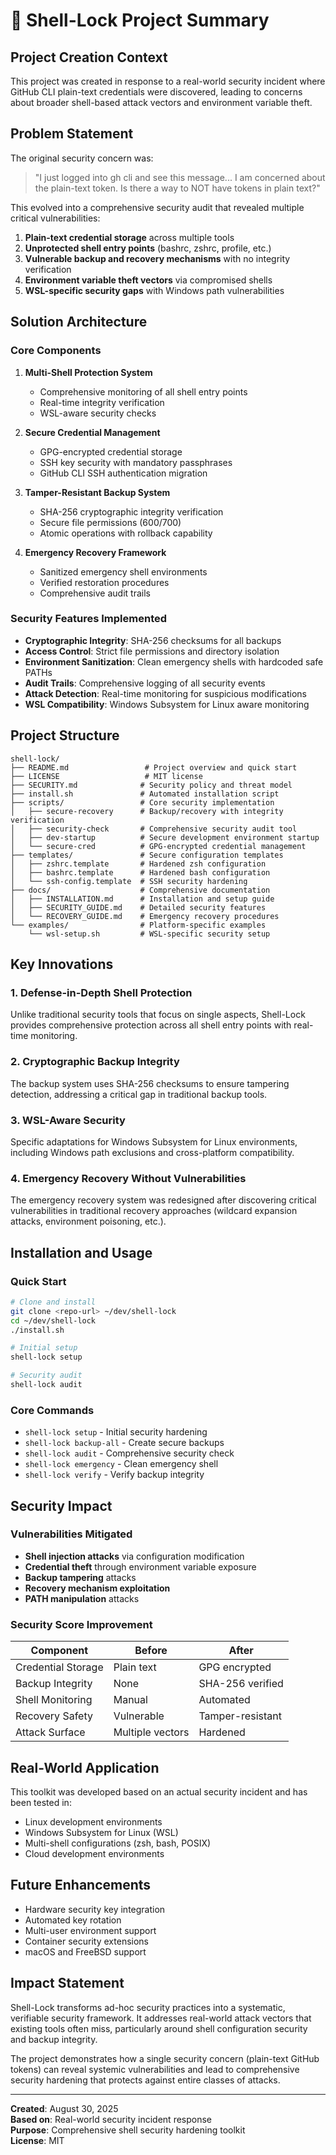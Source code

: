 # 🔐 Shell-Lock Project Summary

## Project Creation Context

This project was created in response to a real-world security incident where GitHub CLI plain-text credentials were discovered, leading to concerns about broader shell-based attack vectors and environment variable theft.

## Problem Statement

The original security concern was:

> "I just logged into gh cli and see this message... I am concerned about the plain-text token. Is there a way to NOT have tokens in plain text?"

This evolved into a comprehensive security audit that revealed multiple critical vulnerabilities:

1. **Plain-text credential storage** across multiple tools
2. **Unprotected shell entry points** (bashrc, zshrc, profile, etc.)
3. **Vulnerable backup and recovery mechanisms** with no integrity verification
4. **Environment variable theft vectors** via compromised shells
5. **WSL-specific security gaps** with Windows path vulnerabilities

## Solution Architecture

### Core Components

1. **Multi-Shell Protection System**

   - Comprehensive monitoring of all shell entry points
   - Real-time integrity verification
   - WSL-aware security checks

2. **Secure Credential Management**

   - GPG-encrypted credential storage
   - SSH key security with mandatory passphrases
   - GitHub CLI SSH authentication migration

3. **Tamper-Resistant Backup System**

   - SHA-256 cryptographic integrity verification
   - Secure file permissions (600/700)
   - Atomic operations with rollback capability

4. **Emergency Recovery Framework**
   - Sanitized emergency shell environments
   - Verified restoration procedures
   - Comprehensive audit trails

### Security Features Implemented

- **Cryptographic Integrity**: SHA-256 checksums for all backups
- **Access Control**: Strict file permissions and directory isolation
- **Environment Sanitization**: Clean emergency shells with hardcoded safe PATHs
- **Audit Trails**: Comprehensive logging of all security events
- **Attack Detection**: Real-time monitoring for suspicious modifications
- **WSL Compatibility**: Windows Subsystem for Linux aware monitoring

## Project Structure

```ascii
shell-lock/
├── README.md                 # Project overview and quick start
├── LICENSE                   # MIT license
├── SECURITY.md              # Security policy and threat model
├── install.sh               # Automated installation script
├── scripts/                 # Core security implementation
│   ├── secure-recovery      # Backup/recovery with integrity verification
│   ├── security-check       # Comprehensive security audit tool
│   ├── dev-startup          # Secure development environment startup
│   └── secure-cred          # GPG-encrypted credential management
├── templates/               # Secure configuration templates
│   ├── zshrc.template       # Hardened zsh configuration
│   ├── bashrc.template      # Hardened bash configuration
│   └── ssh-config.template  # SSH security hardening
├── docs/                    # Comprehensive documentation
│   ├── INSTALLATION.md      # Installation and setup guide
│   ├── SECURITY_GUIDE.md    # Detailed security features
│   └── RECOVERY_GUIDE.md    # Emergency recovery procedures
└── examples/                # Platform-specific examples
    └── wsl-setup.sh         # WSL-specific security setup
```

## Key Innovations

### 1. Defense-in-Depth Shell Protection

Unlike traditional security tools that focus on single aspects, Shell-Lock provides comprehensive protection across all shell entry points with real-time monitoring.

### 2. Cryptographic Backup Integrity

The backup system uses SHA-256 checksums to ensure tampering detection, addressing a critical gap in traditional backup tools.

### 3. WSL-Aware Security

Specific adaptations for Windows Subsystem for Linux environments, including Windows path exclusions and cross-platform compatibility.

### 4. Emergency Recovery Without Vulnerabilities

The emergency recovery system was redesigned after discovering critical vulnerabilities in traditional recovery approaches (wildcard expansion attacks, environment poisoning, etc.).

## Installation and Usage

### Quick Start

```bash
# Clone and install
git clone <repo-url> ~/dev/shell-lock
cd ~/dev/shell-lock
./install.sh

# Initial setup
shell-lock setup

# Security audit
shell-lock audit
```

### Core Commands

- `shell-lock setup` - Initial security hardening
- `shell-lock backup-all` - Create secure backups
- `shell-lock audit` - Comprehensive security check
- `shell-lock emergency` - Clean emergency shell
- `shell-lock verify` - Verify backup integrity

## Security Impact

### Vulnerabilities Mitigated

- **Shell injection attacks** via configuration modification
- **Credential theft** through environment variable exposure
- **Backup tampering** attacks
- **Recovery mechanism exploitation**
- **PATH manipulation** attacks

### Security Score Improvement

| Component          | Before           | After            |
| ------------------ | ---------------- | ---------------- |
| Credential Storage | Plain text       | GPG encrypted    |
| Backup Integrity   | None             | SHA-256 verified |
| Shell Monitoring   | Manual           | Automated        |
| Recovery Safety    | Vulnerable       | Tamper-resistant |
| Attack Surface     | Multiple vectors | Hardened         |

## Real-World Application

This toolkit was developed based on an actual security incident and has been tested in:

- Linux development environments
- Windows Subsystem for Linux (WSL)
- Multi-shell configurations (zsh, bash, POSIX)
- Cloud development environments

## Future Enhancements

- Hardware security key integration
- Automated key rotation
- Multi-user environment support
- Container security extensions
- macOS and FreeBSD support

## Impact Statement

Shell-Lock transforms ad-hoc security practices into a systematic, verifiable security framework. It addresses real-world attack vectors that existing tools often miss, particularly around shell configuration security and backup integrity.

The project demonstrates how a single security concern (plain-text GitHub tokens) can reveal systemic vulnerabilities and lead to comprehensive security hardening that protects against entire classes of attacks.

---

**Created**: August 30, 2025  
**Based on**: Real-world security incident response  
**Purpose**: Comprehensive shell security hardening toolkit  
**License**: MIT
